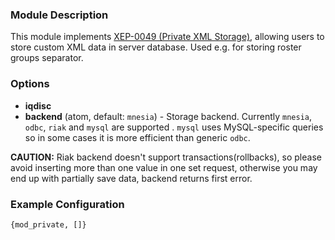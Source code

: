 ### Module Description
This module implements [XEP-0049 (Private XML Storage)](http://xmpp.org/extensions/xep-0049.html), allowing users to store custom XML data in server database. Used e.g. for storing roster groups separator.

### Options
* **iqdisc**
* **backend** (atom, default: `mnesia`) - Storage backend. Currently `mnesia`, `odbc`, `riak` and `mysql` are supported . `mysql` uses MySQL-specific queries so in some cases it is more efficient than generic `odbc`.

**CAUTION:**  Riak backend doesn't support transactions(rollbacks), so please avoid inserting more
than one value in one set request, otherwise you may end up with partially save data, backend returns
first error.

### Example Configuration
```
{mod_private, []}
```